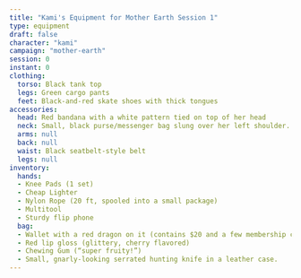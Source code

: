 ```yaml
---
title: "Kami's Equipment for Mother Earth Session 1"
type: equipment
draft: false
character: "kami"
campaign: "mother-earth"
session: 0
instant: 0
clothing:
  torso: Black tank top
  legs: Green cargo pants
  feet: Black-and-red skate shoes with thick tongues
accessories:
  head: Red bandana with a white pattern tied on top of her head
  neck: Small, black purse/messenger bag slung over her left shoulder.
  arms: null
  back: null
  waist: Black seatbelt-style belt
  legs: null
inventory:
  hands:
  - Knee Pads (1 set)
  - Cheap Lighter
  - Nylon Rope (20 ft, spooled into a small package)
  - Multitool
  - Sturdy flip phone
  bag:
  - Wallet with a red dragon on it (contains $20 and a few membership cards)
  - Red lip gloss (glittery, cherry flavored)
  - Chewing Gum (“super fruity!”)
  - Small, gnarly-looking serrated hunting knife in a leather case.
---
```


